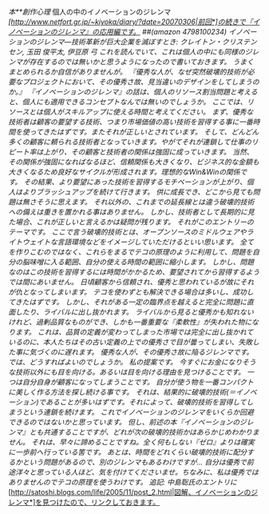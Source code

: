 *本**創作心理* 個人の中のイノベーションのジレンマ
*[http://www.netfort.gr.jp/~kiyoka/diary/?date=20070306|前回*]の続きで『イノベーションのジレンマ』の応用編です。
 ##(amazon 4798100234)  イノベーションのジレンマ―技術革新が巨大企業を滅ぼすとき: クレイトン・クリステンセン, 玉田 俊平太, 伊豆原 弓
これを読んでいて、これは個人の中にも同様のジレンマが存在するのでは無いかと思うようになったので書いておきます。
うまくまとめられるか自信がありませんが。
『優秀な人が、なぜ突然破壊的技術が必要なプロジェクトにおいて、その優秀さ故、見当違いのデザインをしてしまうのか。』
『イノベーションのジレンマ』の話は、個人のリソース割当問題と考えると、個人にも適用できるコンセプトなんでは無いのでしょうか。
ここでは、リソースとは個人がスキルアップに使える時間と考えてください。
まず、優秀な技術者は顧客の要望する技術、つまり市場価値の高い技術を習得する事に一番時間を使ってきたはずです。またそれが正しいとされています。
そして、どんどん多くの顧客に頼られる技術者となっていきます。やがてそれが連鎖して仕事のリピート率は上がり、その顧客と技術者の関係は強固に成っていきます。
当然、その関係が強固になればなるほど、信頼関係も大きくなり、ビジネス的な金額も大きくなるため良好なサイクルが形成されます。理想的なWin&Winの関係です。
その結果、より要望にあった技術を習得するモチベーションが上がり、個人はよりブラッシュアップを続けて行きます。
供に成長でき、どこから見ても問題は無さそうに思えます。
それ以外の、これまでの延長線とは違う破壊的技術への備えは重きを置かれる事はありません。
しかし、技術者として長期的に見た場合、これが正しいと言えるかは疑問が残ります。
それがこのエントリーのテーマです。
ここで言う破壊的技術とは、オープンソースのミドルウェアやライトウェイトな言語環境などをイメージしていただけるといい思います。
全てを作りこむのではなく、これらをまるでテコの原理のように利用して、問題を自分の脳味噌に入る範囲、自分の使える時間の範囲に縮小します。
しかし、問題なのはこの技術を習得するには時間がかかるため、要望されてから習得するようでは間にあいません。
日頃顧客から信頼され、優秀と思われているが故にそれが仇となってしまいます。
テコを使わずとも解決できる場合は多いし、成功してきたはずです。
しかし、それがある一定の臨界点を越えると完全に問題に直面したり、ライバルに出し抜かれます。
ライバルから見ると優秀かも知れないけれど、過剰品質なものができ、しかも一番重要な『柔軟性』が失われた物になります。
これは、品質の定義が変わってしまった市場では完全に出し抜かれているのに、本人たちはその古い定義の上での優秀さで目が曇ってしまい、失敗した事に気づくのに遅れます。
優秀な人が、その優秀さ故に陥るジレンマです。
では、どうすればよいのでしょうか。
私の提案です。
今すぐにお金になりそうな技術以外にも目を向ける。あるいは目を向ける理由を見つけることです。
一つは自分自身が顧客になってしまうことです。
自分が使う物を一番コンパクトに美しく作る方法を探し続ける事です。
それは、結果的に破壊的技術(＝イノベーション)であることが多いはずです。それによって、破壊的技術を習得してしまうという連鎖を続けます。
これでイノベーションのジレンマをいくらか回避できるのではないかと思っています。
但し、前述の本『イノベーションのジレンマ』とも共通することですが、どれが次の破壊的技術かはあらかじめわかりません。
それは、早々に諦めることですね。全く何もしない『ゼロ』よりは確実に一歩前へ行っている筈です。
あとは、時間をどれくらい破壊的技術に配分するかという問題があるので、別のジレンマもあるわけですが...
自分は優秀で前途洋々と思っている人ほど、気を付けてくださいませ。ちなみに、私は優秀ではありませんのでテコの原理を使うわけです。
追記: 中島聡氏のエントリに*[http://satoshi.blogs.com/life/2005/11/post_2.html|図解、イノベーションのジレンマ*]を見つけたので、リンクしておきます。
